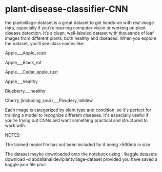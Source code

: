 # plant-disease-classifier-CNN

the plantvillage-dataset is a great dataset to get hands-on with real image data, especially if you're learning computer vision or working on plant disease detection. It’s a clean, well-labeled dataset with thousands of leaf images from different plants, both healthy and diseased. When you explore the dataset, you’ll see class names like:

Apple___Apple_scab

Apple___Black_rot

Apple___Cedar_apple_rust

Apple___healthy

Blueberry___healthy

Cherry_(including_sour)___Powdery_mildew

Each image is categorized by plant type and condition, so it's perfect for training a model to recognize different diseases. It's especially useful if you’re trying out CNNs and want something practical and structured to work with.

NOTES:

The trained model file has not been included for it being >500mb in size

The dataset maybe downloaded onto the notebook using :  !kaggle datasets download -d abdallahalidev/plantvillage-dataset   provided you have saved a kaggle.json file prior
